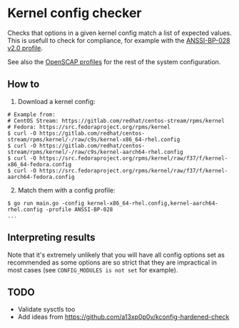 # Kernel config checker

Checks that options in a given kernel config match a list of expected values.
This is usefull to check for compliance, for example with the
[ANSSI-BP-028 v2.0 profile](https://www.ssi.gouv.fr/guide/recommandations-de-securite-relatives-a-un-systeme-gnulinux/).

See also the
[OpenSCAP profiles](https://www.open-scap.org/security-policies/choosing-policy/)
for the rest of the system configuration.

## How to

1. Download a kernel config:

```
# Example from:
# CentOS Stream: https://gitlab.com/redhat/centos-stream/rpms/kernel
# Fedora: https://src.fedoraproject.org/rpms/kernel
$ curl -O https://gitlab.com/redhat/centos-stream/rpms/kernel/-/raw/c9s/kernel-x86_64-rhel.config
$ curl -O https://gitlab.com/redhat/centos-stream/rpms/kernel/-/raw/c9s/kernel-aarch64-rhel.config
$ curl -O https://src.fedoraproject.org/rpms/kernel/raw/f37/f/kernel-x86_64-fedora.config
$ curl -O https://src.fedoraproject.org/rpms/kernel/raw/f37/f/kernel-aarch64-fedora.config
```

2. Match them with a config profile:

```
$ go run main.go -config kernel-x86_64-rhel.config,kernel-aarch64-rhel.config -profile ANSSI-BP-028
...
```

## Interpreting results

Note that it's extremely unlikely that you will have all config options set as
recommended as some options are so strict that they are impractical in most
cases (see `CONFIG_MODULES is not set` for example).

## TODO

- Validate sysctls too
- Add ideas from <https://github.com/a13xp0p0v/kconfig-hardened-check>
